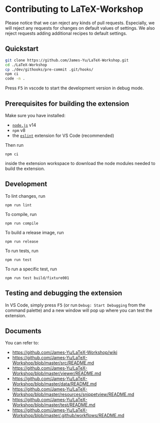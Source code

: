 # Contributing to LaTeX-Workshop

Please notice that we can reject any kinds of pull requests. Especially, we will reject any requests for changes on default values of settings.
We also reject requests adding additional recipes to default settings.

## Quickstart

```bash
git clone https://github.com/James-Yu/LaTeX-Workshop.git
cd ./LaTeX-Workshop
cp ./dev/githooks/pre-commit .git/hooks/
npm ci
code -n .
```

Press <kbd>F5</kbd> in vscode to start the development version in debug mode.

## Prerequisites for building the extension

Make sure you have installed:

- [`node.js`](https://nodejs.org/) v14
- `npm` v8
- the [`eslint`](https://marketplace.visualstudio.com/items?itemName=dbaeumer.vscode-eslint) extension for VS Code (recommended)

Then run

    npm ci

inside the extension workspace to download the node modules needed to build the extension.

## Development

To lint changes, run

    npm run lint

To compile, run

    npm run compile

To build a release image, run

    npm run release

To run tests, run

    npm run test

To run a specific test, run

    npm run test build/fixture001

## Testing and debugging the extension

In VS Code, simply press <kbd>F5</kbd> (or run `Debug: Start Debugging` from the command palette) and a new window will pop up where you can test the extension.

## Documents

You can refer to:

- https://github.com/James-Yu/LaTeX-Workshop/wiki
- https://github.com/James-Yu/LaTeX-Workshop/blob/master/src/README.md
- https://github.com/James-Yu/LaTeX-Workshop/blob/master/viewer/README.md
- https://github.com/James-Yu/LaTeX-Workshop/blob/master/data/README.md
- https://github.com/James-Yu/LaTeX-Workshop/blob/master/resources/snippetview/README.md
- https://github.com/James-Yu/LaTeX-Workshop/blob/master/test/README.md
- https://github.com/James-Yu/LaTeX-Workshop/blob/master/.github/workflows/README.md
